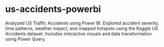 # us-accidents-powerbi
Analyzed US Traffic Accidents using Power BI. Explored accident severity, time patterns, weather impact, and mapped hotspots using the Kaggle US Accidents dataset. Includes interactive visuals and data transformation using Power Query.
